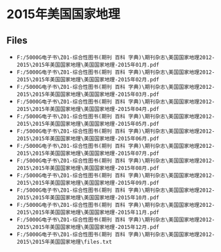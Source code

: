 # 2015年美国国家地理

## Files

- `F:/5000G电子书\Z01-综合性图书(期刊 百科 字典)\期刊杂志\美国国家地理2012-2015\2015年美国国家地理\美国国家地理-2015年01月.pdf`
- `F:/5000G电子书\Z01-综合性图书(期刊 百科 字典)\期刊杂志\美国国家地理2012-2015\2015年美国国家地理\美国国家地理-2015年02月.pdf`
- `F:/5000G电子书\Z01-综合性图书(期刊 百科 字典)\期刊杂志\美国国家地理2012-2015\2015年美国国家地理\美国国家地理-2015年03月.pdf`
- `F:/5000G电子书\Z01-综合性图书(期刊 百科 字典)\期刊杂志\美国国家地理2012-2015\2015年美国国家地理\美国国家地理-2015年04月.pdf`
- `F:/5000G电子书\Z01-综合性图书(期刊 百科 字典)\期刊杂志\美国国家地理2012-2015\2015年美国国家地理\美国国家地理-2015年05月.pdf`
- `F:/5000G电子书\Z01-综合性图书(期刊 百科 字典)\期刊杂志\美国国家地理2012-2015\2015年美国国家地理\美国国家地理-2015年06月.pdf`
- `F:/5000G电子书\Z01-综合性图书(期刊 百科 字典)\期刊杂志\美国国家地理2012-2015\2015年美国国家地理\美国国家地理-2015年07月.pdf`
- `F:/5000G电子书\Z01-综合性图书(期刊 百科 字典)\期刊杂志\美国国家地理2012-2015\2015年美国国家地理\美国国家地理-2015年08月.pdf`
- `F:/5000G电子书\Z01-综合性图书(期刊 百科 字典)\期刊杂志\美国国家地理2012-2015\2015年美国国家地理\美国国家地理-2015年09月.pdf`
- `F:/5000G电子书\Z01-综合性图书(期刊 百科 字典)\期刊杂志\美国国家地理2012-2015\2015年美国国家地理\美国国家地理-2015年10月.pdf`
- `F:/5000G电子书\Z01-综合性图书(期刊 百科 字典)\期刊杂志\美国国家地理2012-2015\2015年美国国家地理\美国国家地理-2015年11月.pdf`
- `F:/5000G电子书\Z01-综合性图书(期刊 百科 字典)\期刊杂志\美国国家地理2012-2015\2015年美国国家地理\美国国家地理-2015年12月.pdf`
- `F:/5000G电子书\Z01-综合性图书(期刊 百科 字典)\期刊杂志\美国国家地理2012-2015\2015年美国国家地理\files.txt`
